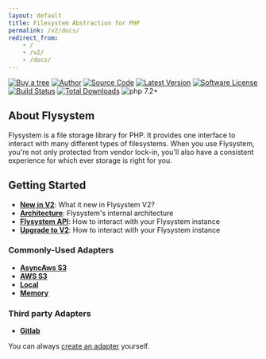 ```yaml
---
layout: default
title: Filesystem Abstraction for PHP
permalink: /v2/docs/
redirect_from:
    - /
    - /v2/
    - /docs/
---
```


[![Buy a tree](https://img.shields.io/badge/Buy%20me%20a%20tree-%F0%9F%8C%B3-green)](https://offset.earth/frankdejonge?gift-trees)
[![Author](https://img.shields.io/badge/author-@frankdejonge-blue.svg)](https://twitter.com/frankdejonge)
[![Source Code](https://img.shields.io/badge/source-thephpleague/flysystem-blue.svg)](https://github.com/thephpleague/flysystem)
[![Latest Version](https://img.shields.io/github/tag/thephpleague/flysystem.svg)](https://github.com/thephpleague/flysystem/releases)
[![Software License](https:////img.shields.io/badge/license-MIT-brightgreen.svg)](https://github.com/thephpleague/flysystem/blob/master/LICENSE)
[![Build Status](https://travis-ci.org/thephpleague/flysystem.svg?branch=v1.0)](https://travis-ci.org/thephpleague/flysystem)
[![Total Downloads](https://img.shields.io/packagist/dt/league/flysystem.svg)](https://packagist.org/packages/league/flysystem)
![php 7.2+](https://img.shields.io/badge/php-min%207.2-red.svg)

## About Flysystem

Flysystem is a file storage library for PHP. It provides one interface to
interact with many different types of filesystems. When you use Flysystem, you're
not only protected from vendor lock-in, you'll also have a consistent experience
for which ever storage is right for you. 

## Getting Started

* **[New in V2](/v2/docs/what-is-new/)**: What it new in Flysystem V2?
* **[Architecture](/v2/docs/architecture/)**: Flysystem's internal architecture
* **[Flysystem API](/v2/docs/usage/filesystem-api/)**: How to interact with your Flysystem instance
* **[Upgrade to V2](/v2/docs/advanced/upgrade-to-2.0.0/)**: How to interact with your Flysystem instance

### Commonly-Used Adapters

* **[AsyncAws S3](https://flysystem.thephpleague.com/v2/docs/adapter/async-aws-s3/)**
* **[AWS S3](/v2/docs/adapter/aws-s3-v3/)**
* **[Local](/v2/docs/adapter/local/)**
* **[Memory](/v2/docs/adapter/in-memory/)**

### Third party Adapters

* **[Gitlab](/v2/docs/adapter/gitlab/)**

You can always [create an adapter](/v2/docs/advanced/creating-an-adapter/) yourself.
